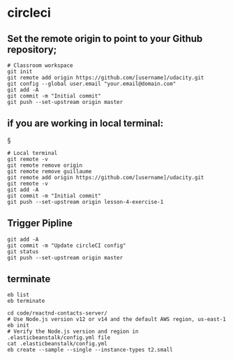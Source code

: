 # circleci

## Set the remote origin to point to your Github repository;

```
# Classroom workspace
git init
git remote add origin https://github.com/[username]/udacity.git
git config --global user.email "your.email@domain.com"
git add -A
git commit -m "Initial commit"
git push --set-upstream origin master
```

## if you are working in local terminal:

§
```
# Local terminal
git remote -v
git remote remove origin
git remote remove guillaume
git remote add origin https://github.com/[username]/udacity.git
git remote -v
git add -A
git commit -m "Initial commit"
git push --set-upstream origin lesson-4-exercise-1
```

## Trigger Pipline
```
git add -A
git commit -m "Update circleCI config"
git status
git push --set-upstream origin master
```

## terminate
```
eb list
eb terminate
```


```
cd code/reactnd-contacts-server/
# Use Node.js version v12 or v14 and the default AWS region, us-east-1
eb init
# Verify the Node.js version and region in .elasticbeanstalk/config.yml file
cat .elasticbeanstalk/config.yml
eb create --sample --single --instance-types t2.small
```
